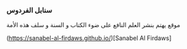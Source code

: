 

### سنابل الفردوس
موقع يهتم بنشر العلم النافع على ضوء الكتاب و السنة و سلف هذه الأمة

(https://sanabel-al-firdaws.github.io/)[Sanabel Al Firdaws]
